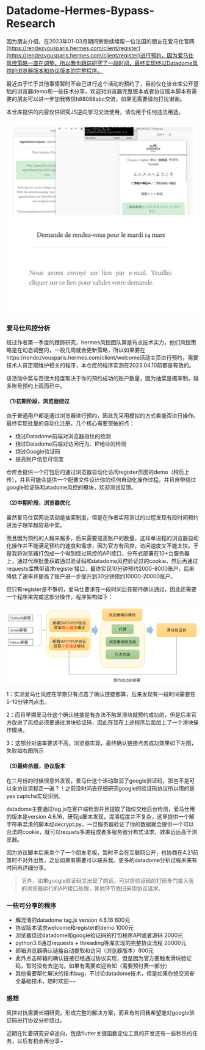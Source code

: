 # Datadome-Hermes-Bypass-Research

因为朋友介绍，在2023年01-03月期间断断续续帮一位法国的朋友在爱马仕官网[https://rendezvousparis.hermes.com/client/register](https://rendezvousparis.hermes.com/client/register)进行预约，因为爱马仕风控策略一直在调整，所以我也跟踪研究了一段时间，最终实现绕过Datadome风控的浏览器版本和协议版本的完整程序。

最近由于忙于其他事情暂时不自己进行这个活动的预约了，目前仅在该仓库公开基础的浏览器demo和一些技术分享，欢迎对浏览器完整版本或者协议版本脚本有需要的朋友可以进一步加我微信h88088abc交流，如果无需要请勿打扰谢谢。

本仓库提供的内容仅供研究JS逆向学习交流使用，请勿用于任何违法用途。

![](./images/merge.jpg)

### 爱马仕风控分析

经过作者第一季度的跟踪研究，hermes风控团队算是有点技术实力，他们风控策略是在动态调整的，一般几周就会更新策略，所以如果要在https://rendezvousparis.hermes.com/client/welcome活动主页进行预约，需要技术人员定期维护相关的程序，本仓库的程序实测在2023.04.10前都是有效的。

该活动中奖与否很大程度取决于你的预约成功的账户数量，因为抽奖是概率制，越多账号预约上雨而已中。

#### （1)初期阶段，浏览器绕过

由于普通用户都是通过浏览器进行预约，因此先采用模拟的方式看能否进行操作。最终实现批量的自动化注册，几个核心需要突破的点：

- 绕过Datadome前端对浏览器指纹的检测
- 绕过Datadome后端对访问行为、IP地址的检测
- 绕过Google验证码
- 提高账户信息可信度

仓库会提供一个打包后的通过浏览器自动化访问register页面的demo（稍后上传），并且可能会提供一个配置文件设计你的任何自动化操作过程，并且自带绕过google验证码和atadome风控的模块，欢迎测试反馈。

#### （2)中期阶段，浏览器优化

虽然爱马仕官网说活动是抽奖制度，但是在作者实际测试的过程发现有段时间预约进池子越早越容易中奖。

而且因为预约的人越来越多，后来需要提高账户的数量，这样单进程的浏览器自动化操作并不能满足预约的速度和需求，因为官方有风控，访问速度又不能太快。于是我将浏览器打包成一个得到绕过风控的API接口，分布式部署在10+台服务器上，通过代理批量获取通过验证码和datadome风控验证过的cookie，然后再通过requests库携带请求register接口，最终实现10分钟预约2000-8000账户，后来降低了速率并提高了账户进一步提升到30分钟预约10000-20000账户。

但只有register是不够的，爱马仕要求在一段时间后在邮件确认通过，因此还需要一个程序来完成这部分操作，程序架构如下：

![](./images/structure.png)

1：实测爱马仕风控在早期只有点击了确认链接都算，后来发现有一段时间需要在5-10分钟内点击。

2：而且早期爱马仕这个确认链接是有办法不触发滑块就预约成功的，但是后来官方改进了风控必须要通过滑块验证码，因此在我在上述程序后面加上了一个滑块操作模块。

3：这部分对速率要求不高，浏览器实现，最终确认链接点击成功效果如下左图，失败如右图所示

#### （3)最终杀器，协议版本

在三月份的时候很意外发现，爱马仕这个活动取消了google验证码，那岂不是可以全协议流程走一遍？！之前没时间去仔细研究google的验证码协议所以用的是yes captcha实现识别。

datadome主要通过tag.js在客户端检测并且提取了指纹交给后台检测，爱马仕用的版本是version 4.6.16，研究js脚本发现，混淆程度并不复杂，这里提供一个解字符串混淆的脚本如decrypt.py。一旦服务器验证了你的数据就会提供一个可以合法的cookie，就可以requets多进程或者多服务器分布式请求，效率远远高于浏览器。

因为协议脚本后来卖个了一个朋友老板，暂时不会在互联网公开，也协商在4.21前暂时不对外出售，之后如果有需要可以联系我。更多的datadome分析过程未来有时间再详细分享。

> 另外，如果google验证码又出现了的话，可以将验证码的打码专门接入我的浏览器运行的API接口处理，其他环节依旧采用协议请求。

### 一些可分享的程序

- 解混淆的datadome tag.js version 4.6.16  600元
- 协议版本请求welcome和register的demo 1000元
- 浏览器绕过datadome和google验证码的打包程序API或者源码 2000元
- python3.8通过requests + threading等库实现的完整协议流程  20000元
- 邮箱浏览器确认链接自动提取和访问（浏览器版本）800元
- 此外点击邮箱的确认链接已经通过协议实现，但是因为官方要触发滑块验证码，暂时没有去逆向，如果有需要欢迎告知（需要预付费一部分）
- 其他需要帮忙解决的技术bug，不讨论datadome技术，但是如果你想交流安全基础技术，随时欢迎~~

### 感想

风控对抗需要长期研究，形成完整的解决方案，而且有时间我希望能对google验证码进行协议分析绕过。

近期在忙着研究安卓逆向，包括flutter关键函数定位工具的开发还有一些秒杀的任务，以后有机会再分享~

